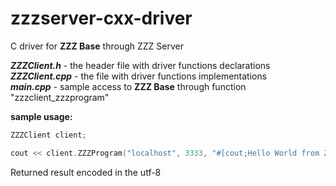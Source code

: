 # zzzserver-cxx-driver
C driver for **ZZZ Base** through ZZZ Server

***ZZZClient.h*** - the header file with driver functions declarations  
***ZZZClient.cpp*** - the file with driver functions implementations  
***main.cpp*** - sample access to **ZZZ Base** through function "zzzclient_zzzprogram"  

**sample usage:**
```cpp
ZZZClient client;

cout << client.ZZZProgram("localhost", 3333, "#[cout;Hello World from ZZZServer!]") << endl;
```

Returned result encoded in the utf-8
